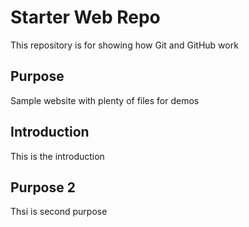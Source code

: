 # Starter Web Repo

This repository is for showing how Git and GitHub work

## Purpose

Sample website with plenty of files for demos

## Introduction
This is the introduction

## Purpose 2
Thsi is second purpose